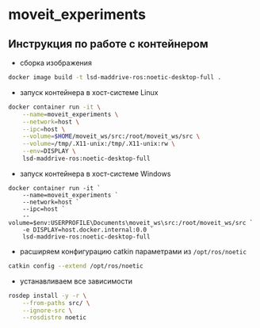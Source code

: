 # moveit_experiments

## Инструкция по работе с контейнером

* сборка изображения

```bash
docker image build -t lsd-maddrive-ros:noetic-desktop-full .
```

* запуск контейнера в хост-системе Linux

```bash
docker container run -it \
    --name=moveit_experiments \
    --network=host \
    --ipc=host \
    --volume=$HOME/moveit_ws/src:/root/moveit_ws/src \
    --volume=/tmp/.X11-unix:/tmp/.X11-unix:rw \
    --env=DISPLAY \
    lsd-maddrive-ros:noetic-desktop-full
```

* запуск контейнера в хост-системе Windows
```shell
docker container run -it `
    --name=moveit_experiments `
    --network=host `
    --ipc=host `
    --volume=$env:USERPROFILE\Documents\moveit_ws\src:/root/moveit_ws/src `
    -e DISPLAY=host.docker.internal:0.0 `
    lsd-maddrive-ros:noetic-desktop-full
```

* расширяем конфигурацию catkin параметрами из `/opt/ros/noetic`

```bash
catkin config --extend /opt/ros/noetic
```

* устанавливаем все зависимости

```bash
rosdep install -y -r \
    --from-paths src/ \
    --ignore-src \
    --rosdistro noetic
```
